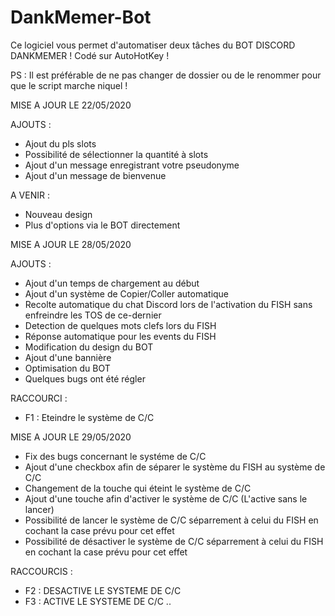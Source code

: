 # DankMemer-Bot

Ce logiciel vous permet d'automatiser deux tâches du BOT DISCORD DANKMEMER ! 
Codé sur AutoHotKey !



PS : Il est préférable de ne pas changer de dossier ou de le renommer pour que le script marche niquel ! 

MISE A JOUR LE 22/05/2020 

AJOUTS :

- Ajout du pls slots
- Possibilité de sélectionner la quantité à slots
- Ajout d'un message enregistrant votre pseudonyme
- Ajout d'un message de bienvenue

A VENIR :

- Nouveau design
- Plus d'options via le BOT directement

MISE A JOUR LE 28/05/2020

AJOUTS :

- Ajout d'un temps de chargement au début
- Ajout d'un système de Copier/Coller automatique
- Recolte automatique du chat Discord lors de l'activation du FISH sans enfreindre les TOS de ce-dernier
- Detection de quelques mots clefs lors du FISH
- Réponse automatique pour les events du FISH 
- Modification du design du BOT
- Ajout d'une bannière
- Optimisation du BOT
- Quelques bugs ont été régler 

RACCOURCI : 
- F1 : Eteindre le système de C/C

MISE A JOUR LE 29/05/2020

- Fix des bugs concernant le systéme de C/C
- Ajout d'une checkbox afin de séparer le système du FISH au système de C/C
- Changement de la touche qui éteint le système de C/C
- Ajout d'une touche afin d'activer le système de C/C (L'active sans le lancer)
- Possibilité de lancer le système de C/C séparrement à celui du FISH en cochant la case prévu pour cet effet 
- Possibilité de désactiver le système de C/C séparrement à celui du FISH en cochant la case prévu pour cet effet 

RACCOURCIS : 
- F2 : DESACTIVE LE SYSTEME DE C/C
- F3 : ACTIVE LE SYSTEME DE C/C
..
